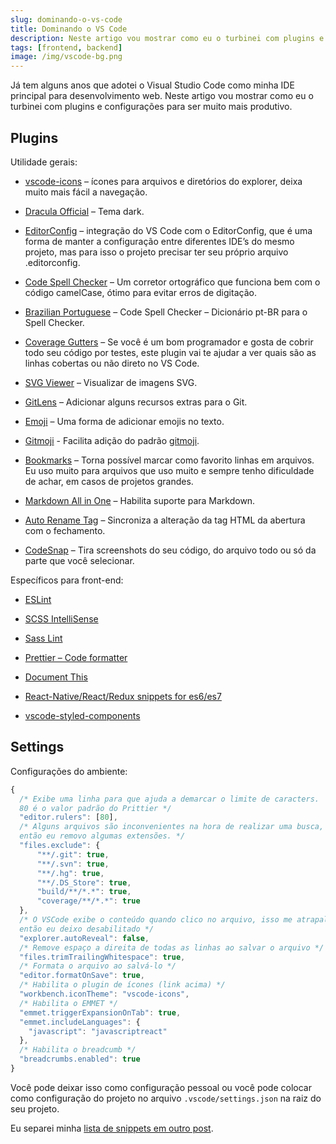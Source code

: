 ```yaml
---
slug: dominando-o-vs-code
title: Dominando o VS Code
description: Neste artigo vou mostrar como eu o turbinei com plugins e configurações para ser muito mais produtivo.
tags: [frontend, backend]
image: /img/vscode-bg.png
---
```


Já tem alguns anos que adotei o Visual Studio Code como minha IDE principal para desenvolvimento web. Neste artigo vou mostrar como eu o turbinei com plugins e configurações para ser muito mais produtivo.

<!--truncate-->

## Plugins

Utilidade gerais:

- [vscode-icons](https://marketplace.visualstudio.com/items?itemName=robertohuertasm.vscode-icons) – ícones para arquivos e diretórios do explorer, deixa muito mais fácil a navegação.

- [Dracula Official](https://marketplace.visualstudio.com/items?itemName=dracula-theme.theme-dracula) – Tema dark.

- [EditorConfig](https://marketplace.visualstudio.com/items?itemName=EditorConfig.EditorConfig) – integração do VS Code com o EditorConfig, que é uma forma de manter a configuração entre diferentes IDE’s do mesmo projeto, mas para isso o projeto precisar ter seu próprio arquivo .editorconfig.

- [Code Spell Checker](https://marketplace.visualstudio.com/items?itemName=streetsidesoftware.code-spell-checker) – Um corretor ortográfico que funciona bem com o código camelCase, ótimo para evitar erros de digitação.

- [Brazilian Portuguese](https://marketplace.visualstudio.com/items?itemName=streetsidesoftware.code-spell-checker-portuguese-brazilian) – Code Spell Checker – Dicionário pt-BR para o Spell Checker.

- [Coverage Gutters](https://marketplace.visualstudio.com/items?itemName=ryanluker.vscode-coverage-gutters) – Se você é um bom programador e gosta de cobrir todo seu código por testes, este plugin vai te ajudar a ver quais são as linhas cobertas ou não direto no VS Code.

- [SVG Viewer](https://marketplace.visualstudio.com/items?itemName=cssho.vscode-svgviewer) – Visualizar de imagens SVG.

- [GitLens](https://marketplace.visualstudio.com/items?itemName=eamodio.gitlens) – Adicionar alguns recursos extras para o Git.

- [Emoji](https://marketplace.visualstudio.com/items?itemName=Perkovec.emoji) – Uma forma de adicionar emojis no texto.

- [Gitmoji](https://marketplace.visualstudio.com/items?itemName=Vtrois.gitmoji-vscode) - Facilita adição do padrão [gitmoji](https://gitmoji.dev/).

- [Bookmarks](https://marketplace.visualstudio.com/items?itemName=alefragnani.Bookmarks) – Torna possível marcar como favorito linhas em arquivos. Eu uso muito para arquivos que uso muito e sempre tenho dificuldade de achar, em casos de projetos grandes.

- [Markdown All in One](https://marketplace.visualstudio.com/items?itemName=yzhang.markdown-all-in-one) – Habilita suporte para Markdown.

- [Auto Rename Tag](https://marketplace.visualstudio.com/items?itemName=formulahendry.auto-rename-tag) – Sincroniza a alteração da tag HTML da abertura com o fechamento.

- [CodeSnap](https://marketplace.visualstudio.com/items?itemName=adpyke.codesnap) – Tira screenshots do seu código, do arquivo todo ou só da parte que você selecionar.

Específicos para front-end:

- [ESLint](https://marketplace.visualstudio.com/items?itemName=dbaeumer.vscode-eslint)

- [SCSS IntelliSense](https://marketplace.visualstudio.com/items?itemName=mrmlnc.vscode-scss)

- [Sass Lint](https://marketplace.visualstudio.com/items?itemName=glen-84.sass-lint)

- [Prettier – Code formatter](https://marketplace.visualstudio.com/items?itemName=esbenp.prettier-vscode)

- [Document This](https://marketplace.visualstudio.com/items?itemName=joelday.docthis)

- [React-Native/React/Redux snippets for es6/es7](https://marketplace.visualstudio.com/items?itemName=EQuimper.react-native-react-redux)

- [vscode-styled-components](https://marketplace.visualstudio.com/items?itemName=jpoissonnier.vscode-styled-components)

## Settings

Configurações do ambiente:

```js
{
  /* Exibe uma linha para que ajuda a demarcar o limite de caracters.
  80 é o valor padrão do Prittier */
  "editor.rulers": [80],
  /* Alguns arquivos são inconvenientes na hora de realizar uma busca,
  então eu removo algumas extensões. */
  "files.exclude": {
      "**/.git": true,
      "**/.svn": true,
      "**/.hg": true,
      "**/.DS_Store": true,
      "build/**/*.*": true,
      "coverage/**/*.*": true
  },
  /* O VSCode exibe o conteúdo quando clico no arquivo, isso me atrapalha muito,
  então eu deixo desabilitado */
  "explorer.autoReveal": false,
  /* Remove espaço a direita de todas as linhas ao salvar o arquivo */
  "files.trimTrailingWhitespace": true,
  /* Formata o arquivo ao salvá-lo */
  "editor.formatOnSave": true,
  /* Habilita o plugin de ícones (link acima) */
  "workbench.iconTheme": "vscode-icons",
  /* Habilita o EMMET */
  "emmet.triggerExpansionOnTab": true,
  "emmet.includeLanguages": {
    "javascript": "javascriptreact"
  },
  /* Habilita o breadcumb */
  "breadcrumbs.enabled": true
}
```

Você pode deixar isso como configuração pessoal ou você pode colocar como configuração do projeto no arquivo `.vscode/settings.json` na raiz do seu projeto.

Eu separei minha [lista de snippets em outro post](./meu-vs-code-snippets).

